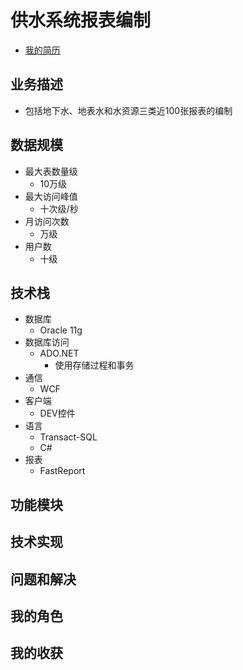 # 供水系统报表编制
+ [我的简历](../README.md)
## 业务描述
+ 包括地下水、地表水和水资源三类近100张报表的编制
## 数据规模
+ 最大表数量级
    + 10万级
+ 最大访问峰值
    + 十次级/秒
+ 月访问次数
    + 万级
+ 用户数
    + 十级
## 技术栈
+ 数据库
    + Oracle 11g
+ 数据库访问
    + ADO.NET
        + 使用存储过程和事务
+ 通信
    + WCF
+ 客户端
    + DEV控件
+ 语言
    + Transact-SQL
    + C#
+ 报表
    + FastReport
## 功能模块
## 技术实现
## 问题和解决
## 我的角色
## 我的收获
 